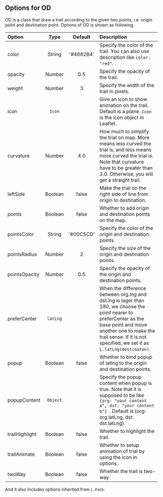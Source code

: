 ## Options for OD

OD is a class that draw a trail according to the given two points, i.e. origin point and destination point. Options of OD is shown as following. 

| Option         |   Type   |  Default  | Description                                                  |
| :------------- | :------: | :-------: | :----------------------------------------------------------- |
| color          |  String  | '#4682B4' | Specify the color of the trail. You can also use description like `color: "red"`. |
| opacity        |  Number  |    0.5    | Specify the opacity of the trail.                            |
| weight         |  Number  |     3     | Specify the width of the trail in pixels.                    |
| icon           |  `Icon`  |           | Give an icon to show animation on the trail. Default is a plane. `Icon` is the icon object in Leaflet. |
| curvature      |  Number  |    4.0    | How much to simplify the trial on map. More means less curved the trial is, and less means more curved the trial is. Note that curvature have to be greater than 3.0. Otherwise, you will get a straight trail. |
| leftSide       | Boolean  |   false   | Make the trial on the right side of line from origin to destination. |
| points         | Boolean  |   false   | Whether to add origin and destination points on the map.     |
| pointsColor    |  String  | '#00C5CD' | Specify the color of the origin and destination points.      |
| pointsRadius   |  Number  |     2     | Specify the size of the origin and destination points.       |
| pointsOpacity  |  Number  |    0.5    | Specify the opacity of the origin and destination points.    |
| preferCenter   | `latLng` |           | When the difference between org.lng and dst.lng is lager than 180, we choose the point nearer to preferCenter as the base point and move another one to make the trail sense. If it is not specified, we set it as  `L.latLng(destinaton)`. |
| popup          | Boolean  |   false   | Whether to bind popup of latlng to the origin and destination points. |
| popupContent   | `Object` |           | Specify the popup content when popup is true. Note that it is supposed to be like `{org: "your content a", dst: "your content b"} `. Default is {org: org.latLng, dst: dst.latLng}. |
| trailHighlight | Boolean  |   false   | Whether to highlight the trail.                              |
| trailAnimate   | Boolean  |   false   | Whether to setup animation of trial by using the icon in options. |
| twoWay         | Boolean  |   false   | Whether the trail is two-way.                                |
And it also includes options inherited from `L.Path`.
